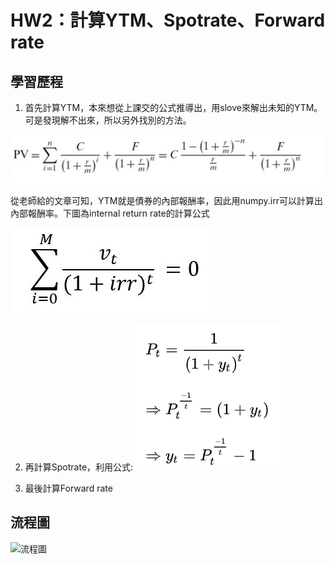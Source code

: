 # HW2：計算YTM、Spotrate、Forward rate
  

## 學習歷程

1. 首先計算YTM，本來想從上課交的公式推導出，用slove來解出未知的YTM。可是發現解不出來，所以另外找別的方法。 


![](https://github.com/a1999r71732/Financial_Engineering/blob/master/HW2/YTM%E5%85%AC%E5%BC%8F.png)


   從老師給的文章可知，YTM就是債券的內部報酬率，因此用numpy.irr可以計算出內部報酬率。下圖為internal return rate的計算公式
   
   
![](https://github.com/a1999r71732/Financial_Engineering/blob/master/HW2/irr.jpg)


2. 再計算Spotrate，利用公式:
![](https://github.com/a1999r71732/Financial_Engineering/blob/master/HW2/spot.png)


3. 最後計算Forward rate

## 流程圖
![流程圖]()
